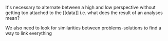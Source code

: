 It's necessary to alternate between a high and low perspective without getting too attached to the [[data]] i.e. what does the result of an analyses mean?

We also need to look for similarities between problems-solutions to find a way to link everything